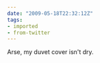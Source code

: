 ```yaml
---
date: "2009-05-18T22:32:12Z"
tags:
- imported
- from-twitter
---
```

Arse, my duvet cover isn't dry.
